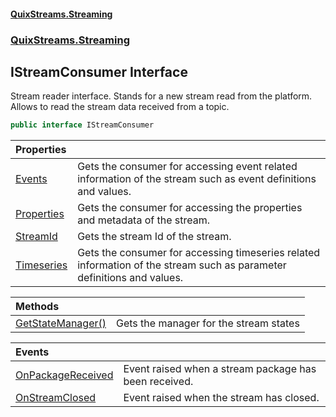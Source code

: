 #### [QuixStreams.Streaming](index.md 'index')
### [QuixStreams.Streaming](QuixStreams.Streaming.md 'QuixStreams.Streaming')

## IStreamConsumer Interface

Stream reader interface. Stands for a new stream read from the platform.  
Allows to read the stream data received from a topic.

```csharp
public interface IStreamConsumer
```

| Properties | |
| :--- | :--- |
| [Events](IStreamConsumer.Events.md 'QuixStreams.Streaming.IStreamConsumer.Events') | Gets the consumer for accessing event related information of the stream such as event definitions and values. |
| [Properties](IStreamConsumer.Properties.md 'QuixStreams.Streaming.IStreamConsumer.Properties') | Gets the consumer for accessing the properties and metadata of the stream. |
| [StreamId](IStreamConsumer.StreamId.md 'QuixStreams.Streaming.IStreamConsumer.StreamId') | Gets the stream Id of the stream. |
| [Timeseries](IStreamConsumer.Timeseries.md 'QuixStreams.Streaming.IStreamConsumer.Timeseries') | Gets the consumer for accessing timeseries related information of the stream such as parameter definitions and values. |

| Methods | |
| :--- | :--- |
| [GetStateManager()](IStreamConsumer.GetStateManager().md 'QuixStreams.Streaming.IStreamConsumer.GetStateManager()') | Gets the manager for the stream states |

| Events | |
| :--- | :--- |
| [OnPackageReceived](IStreamConsumer.OnPackageReceived.md 'QuixStreams.Streaming.IStreamConsumer.OnPackageReceived') | Event raised when a stream package has been received. |
| [OnStreamClosed](IStreamConsumer.OnStreamClosed.md 'QuixStreams.Streaming.IStreamConsumer.OnStreamClosed') | Event raised when the stream has closed. |
